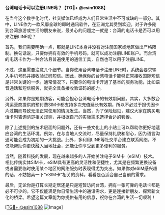 **台湾电话卡可以注册LINE吗？【TG💪+ @esim1088】**

在当今这个数字化时代，社交媒体已经成为人们日常生活中不可或缺的一部分。其中，LINE作为一款风靡全球的即时通讯软件，在亚洲尤其受到欢迎。对于许多刚到台湾旅游或生活的朋友来说，最关心的问题之一就是：台湾的电话卡是否可以用来注册LINE呢？

首先，我们需要明确一点，那就是LINE本身并没有对注册国家或地区做出严格限制。换句话说，只要你拥有有效的手机号码，就可以成功注册LINE账户。而台湾的电话卡作为一种合法且普遍使用的通信工具，自然也可以用于注册LINE。

不过，这里需要注意几个细节。当你使用台湾电话卡注册LINE时，系统会要求输入手机号码并接收验证码短信。因此，确保你的台湾电话卡能够正常接收国际短信是非常关键的一步。通常情况下，只要你的电话卡开通了基本的服务功能，比如语音通话和短信服务，就完全具备接收验证码的能力。

另外，如果你是短期访客，可能会担心台湾电话卡的有效期问题。其实，大多数台湾运营商提供的预付费SIM卡都支持多次充值延长有效期，所以不必过于担忧因卡片过期而导致无法正常使用的情况发生。当然，为了保险起见，建议大家在购买电话卡时咨询清楚相关规则，并根据自己的实际需求选择合适的套餐。

除了上述提到的技术层面的问题外，还有一些文化上的小贴士可以帮助你更好地适应台湾的生活环境。例如，在与当地人交流时，尽量保持礼貌和耐心，因为语言沟通可能会成为初期的一大挑战。此外，多利用LINE等社交平台建立联系网络，不仅能帮助你更快融入当地社会，还能让你享受到更多便利的服务。

当然，随着科技的发展，现在越来越多的人开始关注电子SIM卡（eSIM）技术。相比传统实体SIM卡，eSIM具有更高的灵活性和便捷性，尤其是在频繁更换设备或者需要临时使用某个地区的网络服务时表现得尤为突出。如果你对eSIM感兴趣的话，不妨搜索一下“eSIM卡”相关的资料，看看是否适合自己当前的需求。

最后，无论你是打算长期定居还是只是短暂访问台湾，拥有一张可靠的电话卡都是必不可少的。它不仅能满足你日常生活中的通讯需求，更是连接新朋友、探索新文化的桥梁。希望这篇文章能为你提供有用的信息，祝你在台湾的生活一切顺利！

[[TG💪+ @esim1088](https://t.me/s/esim1088) ![Image](https://i.postimg.cc/4NQfJmqS/Snipaste-2025-05-13-00-14-12.png)]